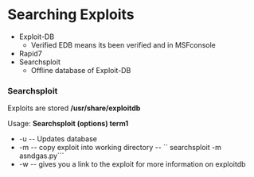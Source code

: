 # Searching Exploits
- Exploit-DB
  - Verified EDB means its been verified and in MSFconsole 
- Rapid7
- Searchsploit
  - Offline database of Exploit-DB
 
### Searchsploit
Exploits are stored **/usr/share/exploitdb**  

Usage: **Searchsploit (options) term1**
- -u -- Updates database
- -m -- copy exploit into working directory -- `` searchsploit -m asndgas.py```
- -w -- gives you a link to the exploit for more information on exploitdb
